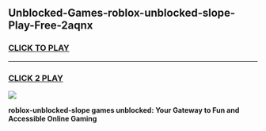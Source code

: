 
## Unblocked-Games-roblox-unblocked-slope-Play-Free-2aqnx
<h3>
<a href="https://premium76.site?title=roblox-unblocked-slope&ref=21A">CLICK TO PLAY</a></h3>
<hr>

<h3>
<a href="https://premium76.site?title=roblox-unblocked-slope&ref=21A">CLICK 2 PLAY</a>
  
</h3>

<a href="https://premium76.site?title=roblox-unblocked-slope&ref=21A"><img src="https://clearcache.store/games.png"></a>


**roblox-unblocked-slope games unblocked: Your Gateway to Fun and Accessible Online Gaming**
